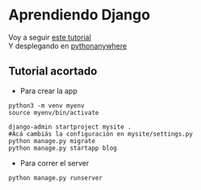 # Aprendiendo Django
Voy a seguir [este tutorial](https://tutorial.djangogirls.org/es/)  
Y desplegando en [pythonanywhere](https://www.pythonanywhere.com/)

## Tutorial acortado

* Para crear la app
~~~
python3 -m venv myenv
source myenv/bin/activate

django-admin startproject mysite .
#Acá cambiás la configuración en mysite/settings.py
python manage.py migrate
python manage.py startapp blog
~~~

* Para correr el server
~~~
python manage.py runserver
~~~
